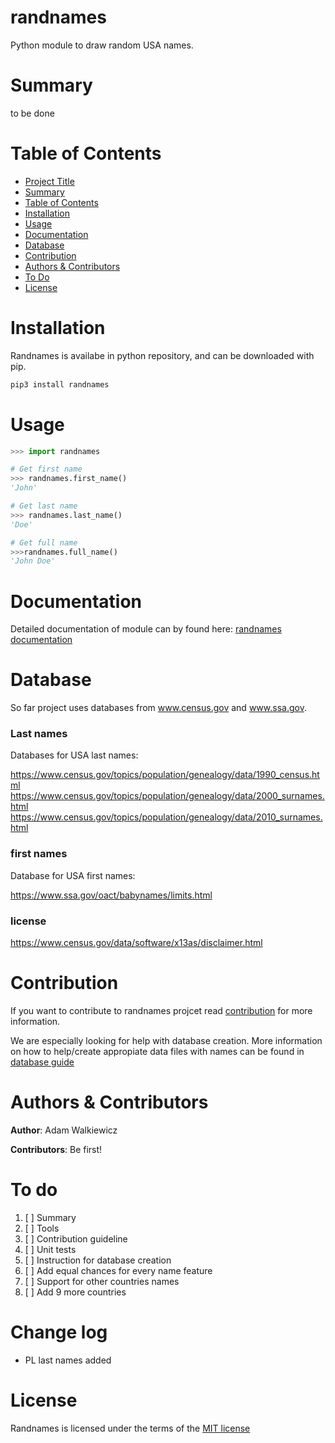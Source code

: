 # randnames
Python module to draw random USA names.

# Summary

to be done

# Table of Contents

- [Project Title](#randnames)
- [Summary](#summary)
- [Table of Contents](#table-of-contents)
- [Installation](#installation)
- [Usage](#usage)
- [Documentation](#documentation)
- [Database](#database)
- [Contribution](#contribution)
- [Authors & Contributors](#authors-&-contributors)
- [To Do](#to-do)
- [License](#license)

# Installation

Randnames is availabe in python repository, and can be downloaded with pip.

```Bash
pip3 install randnames
```

# Usage

```Python
>>> import randnames

# Get first name
>>> randnames.first_name()
'John'

# Get last name
>>> randnames.last_name()
'Doe'

# Get full name
>>>randnames.full_name()
'John Doe'
```

# Documentation

Detailed documentation of module can by found here:
[randnames documentation](https://ajwalkiewicz.github.io/randnames/_build/html/index.html#)

# Database

So far project uses databases from www.census.gov and www.ssa.gov.

### Last names

Databases for USA last names: 

https://www.census.gov/topics/population/genealogy/data/1990_census.html
https://www.census.gov/topics/population/genealogy/data/2000_surnames.html
https://www.census.gov/topics/population/genealogy/data/2010_surnames.html

### first names

Database for USA first names:

https://www.ssa.gov/oact/babynames/limits.html

### license
https://www.census.gov/data/software/x13as/disclaimer.html

# Contribution
If you want to contribute to randnames projcet read [contribution](CONTRIBUTION.md) for more information.

We are especially looking for help with database creation. More information on how to help/create appropiate data files with names can be found in [database guide](DATABASE_GUIDE.md)

# Authors & Contributors

**Author**: Adam Walkiewicz

**Contributors**: Be first!

# To do

1. [ ] Summary
1. [ ] Tools
1. [ ] Contribution guideline
1. [ ] Unit tests
1. [ ] Instruction for database creation
1. [ ] Add equal chances for every name feature
1. [ ] Support for other countries names
1. [ ] Add 9 more countries 

# Change log

- PL last names added

# License

Randnames is licensed under the terms of the [MIT license](LICENSE)
